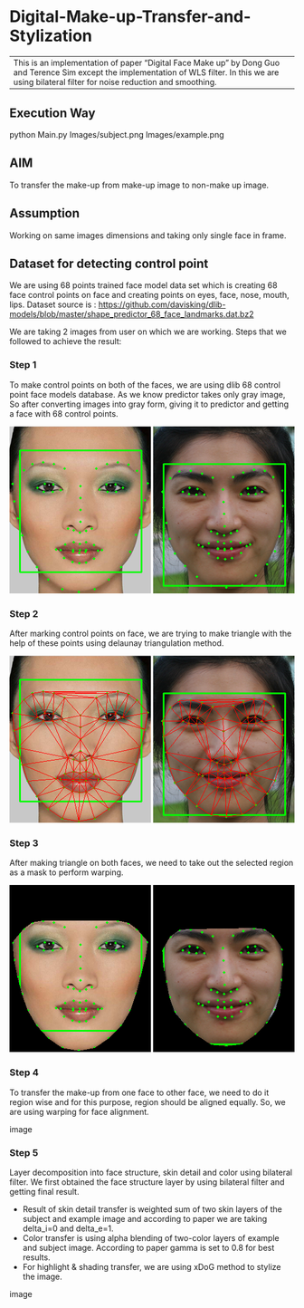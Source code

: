 # Digital-Make-up-Transfer-and-Stylization
<table>
<tr>
<td>
 This is an implementation of paper “Digital Face Make up” by Dong Guo and Terence Sim except the implementation of WLS filter. In this we are using bilateral filter for noise reduction and smoothing.
</td>
</tr>
</table>


## Execution Way
python Main.py Images/subject.png Images/example.png


## AIM
To transfer the make-up from make-up image to non-make up image.


## Assumption
Working on same images dimensions and taking only single face in frame.


## Dataset for detecting control point
We are using 68 points trained face model data set which is creating 68 face control points on face and creating points on eyes, face, nose, mouth, lips. Dataset source is : https://github.com/davisking/dlib-models/blob/master/shape_predictor_68_face_landmarks.dat.bz2 

We are taking 2 images from user on which we are working. Steps that we followed to achieve the result:

### Step 1
To make control points on both of the faces, we are using dlib 68 control point face models database. As we know predictor takes only gray image, So after converting images into gray form, giving it to predictor and getting a face with 68 control points.

![](Images/examp2.png) 
![](Images/step2.png)

### Step 2
After marking control points on face, we are trying to make triangle with the help of these points using delaunay triangulation method.

![](Images/examp3.png) 
![](Images/step3.png)

### Step 3
After making triangle on both faces, we need to take out the selected region as a mask to perform warping.

![](Images/examp4.png) 
![](Images/step4.png)

### Step 4
To transfer the make-up from one face to other face, we need to do it region wise and for this purpose, region should be aligned equally. So, we are using warping for face alignment.

image

### Step 5

Layer decomposition into face structure, skin detail and color using bilateral filter. We first obtained the face structure layer by using bilateral filter and getting final result.
-  Result of skin detail transfer is weighted sum of two skin layers of the subject and example image and according to paper we are taking delta_i=0 and delta_e=1.
-  Color transfer is using alpha blending of two-color layers of example and subject image. According to paper gamma is set to 0.8 for best results.
-  For highlight & shading transfer, we are using xDoG method to stylize the image.

image

